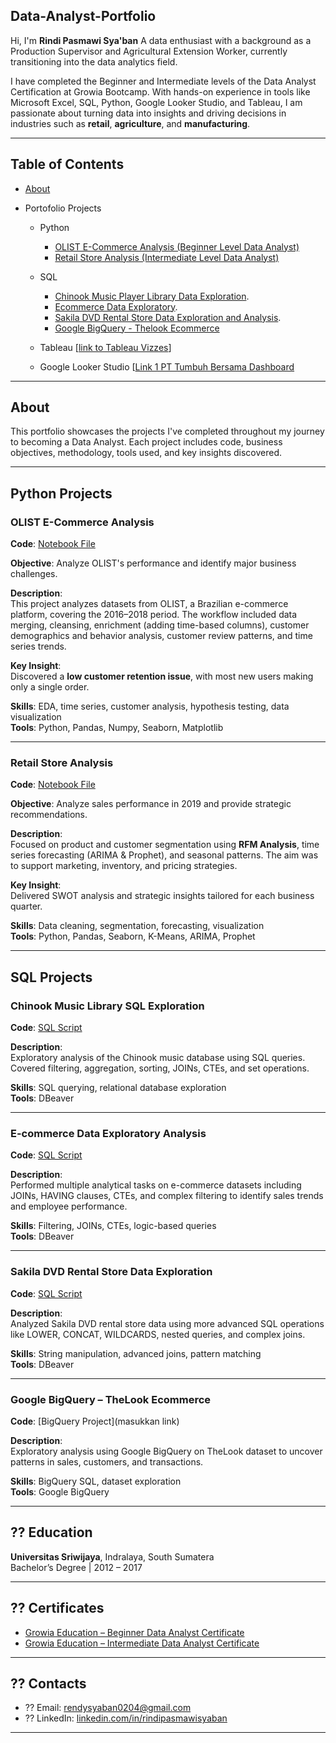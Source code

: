 Data-Analyst-Portfolio
---

Hi, I'm **Rindi Pasmawi Sya'ban** 
A data enthusiast with a background as a Production Supervisor and Agricultural Extension Worker, currently transitioning into the data analytics field.

I have completed the Beginner and Intermediate levels of the Data Analyst Certification at Growia Bootcamp. With hands-on experience in tools like Microsoft Excel, SQL, Python, Google Looker Studio, and Tableau, I am passionate about turning data into insights and driving decisions in industries such as **retail**, **agriculture**, and **manufacturing**.

---
## Table of Contents

- [About](#About)

- Portofolio Projects
  - Python
    - [OLIST E-Commerce Analysis (Beginner Level Data Analyst)](#OLIST-E-Commerce-Analysis)
    - [Retail Store Analysis (Intermediate Level Data Analyst)](#Retail-Store-Analysis)
    
  - SQL
    - [Chinook Music Player Library Data Exploration](#Chinook-Music-Library-SQL-Exploration).
    - [Ecommerce Data Exploratory](#E-commerce-Data-Exploratory-Analysis).
    - [Sakila DVD Rental Store Data Exploration and Analysis](#Sakila-DVD-Rental-Store-Data-Exploration).
    - [Google BigQuery - Thelook Ecommerce](#Google-BigQuery–--TheLook-Ecommerce)
        
  - Tableau [[link to Tableau Vizzes](https://public.tableau.com/app/profile/rindi.pasmawi.syaban/vizzes)] 
 
  - Google Looker Studio
    [[Link 1 PT Tumbuh Bersama Dashboard](https://lookerstudio.google.com/u/0/reporting/d7b930fb-8142-48bc-af27-dad4cefd1178/page/oCczE) 
---

##  About

This portfolio showcases the projects I've completed throughout my journey to becoming a Data Analyst. Each project includes code, business objectives, methodology, tools used, and key insights discovered.

---
##  Python Projects

###  OLIST E-Commerce Analysis
**Code**: [Notebook File](https://github.com/rindi-ps/Data-Analyst-Portfolio/blob/main/OLIST%20E-Commerce%20Analysis.ipynb)

**Objective**: Analyze OLIST's performance and identify major business challenges.

**Description**:  
This project analyzes datasets from OLIST, a Brazilian e-commerce platform, covering the 2016–2018 period. The workflow included data merging, cleansing, enrichment (adding time-based columns), customer demographics and behavior analysis, customer review patterns, and time series trends.

**Key Insight**:  
Discovered a **low customer retention issue**, with most new users making only a single order.

**Skills**: EDA, time series, customer analysis, hypothesis testing, data visualization  
**Tools**: Python, Pandas, Numpy, Seaborn, Matplotlib

---

### Retail Store Analysis
**Code**: [Notebook File](https://github.com/rindi-ps/Data-Analyst-Portfolio/blob/main/Retail%20Store%20Analysis.ipynb)

**Objective**: Analyze sales performance in 2019 and provide strategic recommendations.

**Description**:  
Focused on product and customer segmentation using **RFM Analysis**, time series forecasting (ARIMA & Prophet), and seasonal patterns. The aim was to support marketing, inventory, and pricing strategies.

**Key Insight**:  
Delivered SWOT analysis and strategic insights tailored for each business quarter.

**Skills**: Data cleaning, segmentation, forecasting, visualization  
**Tools**: Python, Pandas, Seaborn, K-Means, ARIMA, Prophet

---

## SQL Projects

### Chinook Music Library SQL Exploration
**Code**: [SQL Script](https://github.com/rindi-ps/Data-Analyst-Portfolio/blob/main/Chinook%20Music%20Player%20Library%20Data%20Exploration.sql)

**Description**:  
Exploratory analysis of the Chinook music database using SQL queries. Covered filtering, aggregation, sorting, JOINs, CTEs, and set operations.

**Skills**: SQL querying, relational database exploration  
**Tools**: DBeaver

---

### E-commerce Data Exploratory Analysis
**Code**: [SQL Script](https://github.com/rindi-ps/Data-Analyst-Portfolio/blob/main/Ecommerce%20Data%20Exploratory.sql)

**Description**:  
Performed multiple analytical tasks on e-commerce datasets including JOINs, HAVING clauses, CTEs, and complex filtering to identify sales trends and employee performance.

**Skills**: Filtering, JOINs, CTEs, logic-based queries  
**Tools**: DBeaver

---

### Sakila DVD Rental Store Data Exploration
**Code**: [SQL Script](https://github.com/rindi-ps/Data-Analyst-Portfolio/blob/main/Sakila%20DVD%20Rental%20Store%20Data%20Exploration%20%26%20Analysis.sql)

**Description**:  
Analyzed Sakila DVD rental store data using more advanced SQL operations like LOWER, CONCAT, WILDCARDS, nested queries, and complex joins.

**Skills**: String manipulation, advanced joins, pattern matching  
**Tools**: DBeaver

---

### Google BigQuery – TheLook Ecommerce
**Code**: [BigQuery Project](masukkan link)

**Description**:  
Exploratory analysis using Google BigQuery on TheLook dataset to uncover patterns in sales, customers, and transactions.

**Skills**: BigQuery SQL, dataset exploration  
**Tools**: Google BigQuery

---

## ?? Education

**Universitas Sriwijaya**, Indralaya, South Sumatera  
Bachelor’s Degree | 2012 – 2017

---

## ?? Certificates

- [Growia Education – Beginner Data Analyst Certificate](masukkan-link)
- [Growia Education – Intermediate Data Analyst Certificate](masukkan-link)

---

## ?? Contacts

- ?? Email: rendysyaban0204@gmail.com  
- ?? LinkedIn: [linkedin.com/in/rindipasmawisyaban](https://www.linkedin.com/in/rindipasmawisyaban/)

---


